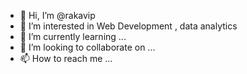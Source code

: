 - 👋 Hi, I’m @rakavip
- 👀 I’m interested in Web Development , data analytics
- 🌱 I’m currently learning ...
- 💞️ I’m looking to collaborate on ...
- 📫 How to reach me ...

<!---
rakavip/rakavip is a ✨ special ✨ repository because its `README.md` (this file) appears on your GitHub profile.
You can click the Preview link to take a look at your changes.
--->
